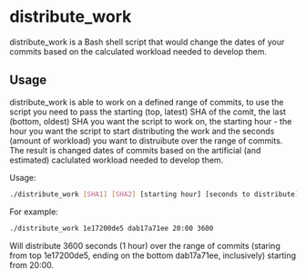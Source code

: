 # distribute_work
distribute_work is a Bash shell script that would change the dates of your commits based on the calculated workload needed to develop them.

## Usage
distribute_work is able to work on a defined range of commits, to use the script you need to pass the starting (top, latest) SHA of the comit, the last (bottom, oldest) SHA you want the script to work on, the starting hour - the hour you want the script to start distributing the work and the seconds (amount of workload) you want to distruibute over the range of commits. The result is changed dates of commits based on the artificial (and estimated) caclulated workload needed to develop them.

Usage:
```bash
./distribute_work [SHA1] [SHA2] [starting hour] [seconds to distribute]
```

For example:
```bash
./distribute_work 1e17200de5 dab17a71ee 20:00 3600
```
Will distribute 3600 seconds (1 hour) over the range of commits (staring from top 1e17200de5, ending on the bottom dab17a71ee, inclusively) starting from 20:00.
